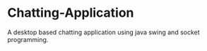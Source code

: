 # Chatting-Application
A desktop based chatting application using java swing and socket programming.

